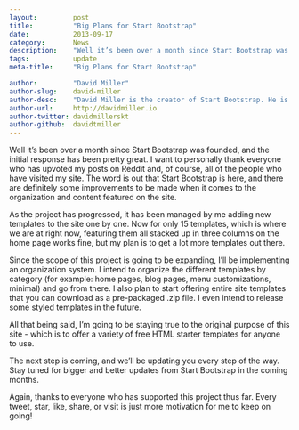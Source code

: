 ```yaml
---
layout:			post
title:			"Big Plans for Start Bootstrap"
date:			2013-09-17
category:		News
description:	"Well it’s been over a month since Start Bootstrap was founded..."
tags:			update
meta-title:		"Big Plans for Start Bootstrap"

author:			"David Miller"
author-slug:	david-miller
author-desc:	"David Miller is the creator of Start Bootstrap. He is a front end web designer and developer working out of sunny Orlando, Florida."
author-url:		http://davidmiller.io
author-twitter:	davidmillerskt
author-github:	davidtmiller
---
```


Well it’s been over a month since Start Bootstrap was founded, and the initial response has been pretty great. I want to personally thank everyone who has upvoted my posts on Reddit and, of course, all of the people who have visited my site. The word is out that Start Bootstrap is here, and there are definitely some improvements to be made when it comes to the organization and content featured on the site.

As the project has progressed, it has been managed by me adding new templates to the site one by one. Now for only 15 templates, which is where we are at right now, featuring them all stacked up in three columns on the home page works fine, but my plan is to get a lot more templates out there.

Since the scope of this project is going to be expanding, I’ll be implementing an organization system. I intend to organize the different templates by category (for example: home pages, blog pages, menu customizations, minimal) and go from there. I also plan to start offering entire site templates that you can download as a pre-packaged .zip file. I even intend to release some styled templates in the future.

All that being said, I’m going to be staying true to the original purpose of this site - which is to offer a variety of free HTML starter templates for anyone to use.

The next step is coming, and we’ll be updating you every step of the way. Stay tuned for bigger and better updates from Start Bootstrap in the coming months.

Again, thanks to everyone who has supported this project thus far. Every tweet, star, like, share, or visit is just more motivation for me to keep on going!
